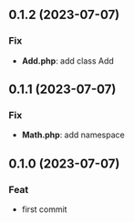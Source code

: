 ## 0.1.2 (2023-07-07)

### Fix

- **Add.php**: add class Add

## 0.1.1 (2023-07-07)

### Fix

- **Math.php**: add namespace

## 0.1.0 (2023-07-07)

### Feat

- first commit
